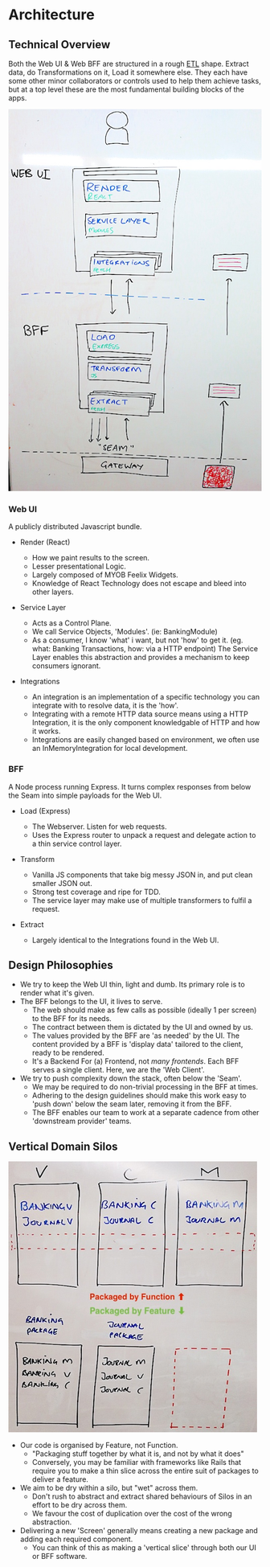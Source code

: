 # Architecture

## Technical Overview

Both the Web UI & Web BFF are structured in a rough [ETL](https://en.wikipedia.org/wiki/Extract,_transform,_load) shape.
Extract data, do Transformations on it, Load it somewhere else.
They each have some other minor collaborators or controls used to help them achieve tasks, but
at a top level these are the most fundamental building blocks of the apps.

![overview diagram](images/architecture-overview.jpg)

### Web UI

A publicly distributed Javascript bundle.

- Render (React)
    - How we paint results to the screen.
    - Lesser presentational Logic.
    - Largely composed of MYOB Feelix Widgets.
    - Knowledge of React Technology does not escape and bleed into other layers.

- Service Layer
    - Acts as a Control Plane.
    - We call Service Objects, 'Modules'. (ie: BankingModule)
    - As a consumer, I know 'what' i want, but not 'how' to get it.
      (eg. what: Banking Transactions, how: via a HTTP endpoint)
      The Service Layer enables this abstraction and provides a mechanism to keep consumers ignorant.

- Integrations
    - An integration is an implementation of a specific technology you can integrate with to resolve data, it is the 'how'.
    - Integrating with a remote HTTP data source means using a HTTP Integration, it is the only component knowledgable of HTTP and how it works.
    - Integrations are easily changed based on environment, we often use an InMemoryIntegration for local development.

### BFF

A Node process running Express. It turns complex responses from below the Seam into simple payloads for the Web UI.

- Load (Express)
    - The Webserver. Listen for web requests.
    - Uses the Express router to unpack a request and delegate action to a thin service control layer.

- Transform
    - Vanilla JS components that take big messy JSON in, and put clean smaller JSON out.
    - Strong test coverage and ripe for TDD.
    - The service layer may make use of multiple transformers to fulfil a request.

- Extract
    - Largely identical to the Integrations found in the Web UI.

## Design Philosophies

- We try to keep the Web UI thin, light and dumb. Its primary role is to render what it's given.
- The BFF belongs to the UI, it lives to serve.
    - The web should make as few calls as possible (ideally 1 per screen) to the BFF for its needs.
    - The contract between them is dictated by the UI and owned by us.
    - The values provided by the BFF are 'as needed' by the UI.
      The content provided by a BFF is 'display data' tailored to the client, ready to be rendered.
    - It's a Backend For (a) Frontend, not _many frontends_. Each BFF serves a single client. Here, we are the 'Web Client'.
- We try to push complexity down the stack, often below the 'Seam'.
    - We may be required to do non-trivial processing in the BFF at times.
    - Adhering to the design guidelines should make this work easy to 'push down' below the seam later, removing it from the BFF.
    - The BFF enables our team to work at a separate cadence from other 'downstream provider' teams.

## Vertical Domain Silos

![package-by-feature](images/package-by-feature.jpg)

- Our code is organised by Feature, not Function.
    - "Packaging stuff together by what it is, and not by what it does"
    - Conversely, you may be familiar with frameworks like Rails that require you to make a thin slice across the entire suit of packages to deliver a feature.
- We aim to be dry within a silo, but "wet" across them.
    - Don't rush to abstract and extract shared behaviours of Silos in an effort to be dry across them.
    - We favour the cost of duplication over the cost of the wrong abstraction.
- Delivering a new 'Screen' generally means creating a new package and adding each required component.
    - You can think of this as making a 'vertical slice' through both our UI or BFF software.
